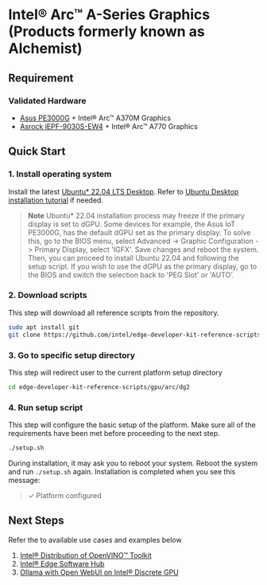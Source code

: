 # Intel® Arc™ A-Series Graphics (Products formerly known as Alchemist)

## Requirement
### Validated Hardware
- [Asus PE3000G](https://www.asus.com/networking-iot-servers/aiot-industrial-solutions/embedded-computers-edge-ai-systems/pe3000g/) + Intel® Arc™ A370M Graphics
- [Asrock iEPF-9030S-EW4](https://www.asrockind.com/iEPF-9030S-EW4) + Intel® Arc™ A770 Graphics

## Quick Start
### 1. Install operating system
Install the latest [Ubuntu* 22.04 LTS Desktop](https://releases.ubuntu.com/jammy/). Refer to [Ubuntu Desktop installation tutorial](https://ubuntu.com/tutorials/install-ubuntu-desktop#1-overview) if needed.

> **Note**
> Ubuntu* 22.04 installation process may freeze if the primary display is set to dGPU. Some devices for example, the Asus IoT PE3000G, has the default dGPU set as the primary display. To solve this, go to the BIOS menu, select Advanced -> Graphic Configuration -> Primary Display, select 'IGFX'. Save changes and reboot the system. Then, you can proceed to install Ubuntu 22.04 and following the setup script.
> If you wish to use the dGPU as the primary display, go to the BIOS and switch the selection back to 'PEG Slot' or 'AUTO'.

### 2. Download scripts
This step will download all reference scripts from the repository.
```bash
sudo apt install git
git clone https://github.com/intel/edge-developer-kit-reference-scripts
```

### 3. Go to specific setup directory
This step will redirect user to the current platform setup directory
```bash
cd edge-developer-kit-reference-scripts/gpu/arc/dg2
```

### 4. Run setup script
This step will configure the basic setup of the platform. Make sure all of the requirements have been met before proceeding to the next step.
```bash
./setup.sh
```
During installation, it may ask you to reboot your system. Reboot the system and run `./setup.sh` again. Installation is completed when you see this message:
> ✓ Platform configured

## Next Steps
Refer the to available use cases and examples below
1. [Intel® Distribution of OpenVINO™ Toolkit](usecases/openvino/README.md)
2. [Intel® Edge Software Hub](https://www.intel.com/content/www/us/en/developer/topic-technology/edge-5g/edge-solutions/overview.html)
3. [Ollama with Open WebUI on Intel® Discrete GPU](../../../usecases/ai/openwebui-ollama/README.md)
